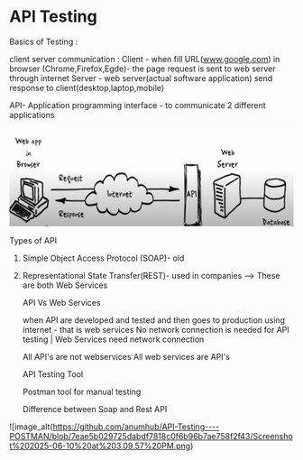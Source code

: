 # API Testing
 Basics of Testing :

client server communication :
Client - when fill URL(www.google.com) in browser (Chrome,Firefox,Egde)- the page request is sent to web server through internet
Server - web server(actual software application) send response to client(desktop,laptop,mobile)


API- Application programming interface - to communicate 2 different applications

![image_alt](https://github.com/anumhub/API-Testing----POSTMAN/blob/2b2262bc4deab3d3302d7a153afd5c9e39db7d5a/Screenshot%202025-06-10%20at%2012.53.40%20PM.png)

Types of API 

1. Simple Object Access Protocol (SOAP)- old 
2. Representational State Transfer(REST)- used in companies  -->  These are both Web Services

   API Vs Web Services

   when API are developed and tested and then goes to production using internet - that is web services
   No network connection is needed for API testing | Web Services need network connection 
   

   All API's are not webservices
   All web services are API's

   API Testing Tool 

   Postman tool for manual testing

   Difference between Soap and Rest API

![image_alt(https://github.com/anumhub/API-Testing----POSTMAN/blob/7eae5b029725dabdf7818c0f6b96b7ae758f2f43/Screenshot%202025-06-10%20at%203.09.57%20PM.png)

   


